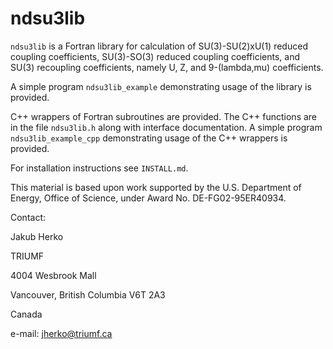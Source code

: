 # ndsu3lib

`ndsu3lib` is a Fortran library for calculation of SU(3)-SU(2)xU(1) reduced coupling coefficients, SU(3)-SO(3) reduced coupling coefficients, and SU(3) recoupling coefficients, namely U, Z, and 9-(lambda,mu) coefficients.

A simple program `ndsu3lib_example` demonstrating usage of the library is provided.

C++ wrappers of Fortran subroutines are provided. The C++ functions are in the file `ndsu3lib.h` along with interface documentation.
A simple program `ndsu3lib_example_cpp` demonstrating usage of the C++ wrappers is provided.

For installation instructions see `INSTALL.md`.

This material is based upon work supported by the U.S. Department of Energy, Office of Science, under Award No. DE-FG02-95ER40934.

Contact:

  Jakub Herko

  TRIUMF

  4004 Wesbrook Mall

  Vancouver, British Columbia V6T 2A3

  Canada

  e-mail: jherko@triumf.ca
